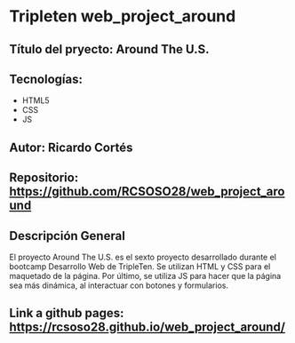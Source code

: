 # Tripleten web_project_around

## Título del pryecto: Around The U.S.

## Tecnologías:

- HTML5
- CSS
- JS

## Autor: Ricardo Cortés

## Repositorio: https://github.com/RCSOSO28/web_project_around

## Descripción General

El proyecto Around The U.S. es el sexto proyecto desarrollado durante el bootcamp Desarrollo Web de TripleTen. Se utilizan HTML y CSS para el maquetado de la página. Por último, se utiliza JS para hacer que la página sea más dinámica, al interactuar con botones y formularios.

## Link a github pages: https://rcsoso28.github.io/web_project_around/